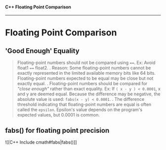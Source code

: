 #### C++ Floating Point Comparison

---

# Floating Point Comparison

## 'Good Enough' Equality

> Floating-point numbers should not be compared using `==`. Ex: Avoid float1 `==` float2. 
> .
> Reason: Some floating-point numbers cannot be exactly represented in the limited available memory bits like 64 bits. Floating-point numbers expected to be equal may be close but not exactly equal.
> .
> Floating-point numbers should be compared for *"close enough"* rather than exact equality. 
> Ex: If `( x - y ) < 0.0001`, x and y are deemed equal.
> Because the difference may be negative, the absolute value is used: `fabs(x - y) < 0.0001`.
> .
> The difference threshold indicating that floating-point numbers are equal is often called the `epsilon`. Epsilon's value depends on the program's expected values, but 0.0001 is common.

## fabs() for floating point precision

![[C++ Include cmath#fabs|fabs()]]
